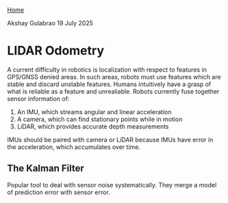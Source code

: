 [Home](./index.html)

Akshay Gulabrao 19 July 2025

# LIDAR Odometry

A current difficulty in robotics is localization with respect to features in GPS/GNSS denied areas. In such areas, robots must use features which are stable and discard unstable features. Humans intuitively have a grasp of what is reliable as a feature and unrealiable. Robots currently fuse together sensor information of:

1. An IMU, which streams angular and linear acceleration
2. A camera, which can find stationary points while in motion
3. LiDAR, which provides accurate depth measurements

IMUs should be paired with camera or LiDAR because IMUs have error in the acceleration, which accumulates over time. 

## The Kalman Filter

Popular tool to deal with sensor noise systematically. They merge a model of prediction error with sensor error.
